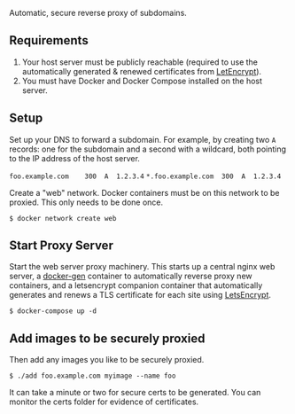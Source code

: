 Automatic, secure reverse proxy of subdomains.

## Requirements

1. Your host server must be publicly reachable (required to use the automatically 
generated & renewed certificates from [LetEncrypt](https://letsencrypt.org)).
2. You must have Docker and Docker Compose installed on the host server.

## Setup

Set up your DNS to forward a subdomain. For example, by creating two `A` records:
one for the subdomain and a second with a wildcard, both pointing to the IP address 
of the host server.

`foo.example.com    300  A  1.2.3.4`
`*.foo.example.com  300  A  1.2.3.4`

Create a "web" network. Docker containers must be on this network to be proxied.
This only needs to be done once.

`$ docker network create web`

## Start Proxy Server

Start the web server proxy machinery. This starts up a central nginx web server,
a [docker-gen](https://github.com/jwilder/docker-gen) container to automatically 
reverse proxy new containers, and a letsencrypt companion container that 
automatically generates and renews a TLS certificate for each site using 
[LetsEncrypt](https://letsencrypt.org).

`$ docker-compose up -d`

## Add images to be securely proxied

Then add any images you like to be securely proxied.

`$ ./add foo.example.com myimage --name foo`

It can take a minute or two for secure certs to be generated. You can monitor 
the certs folder for evidence of certificates.